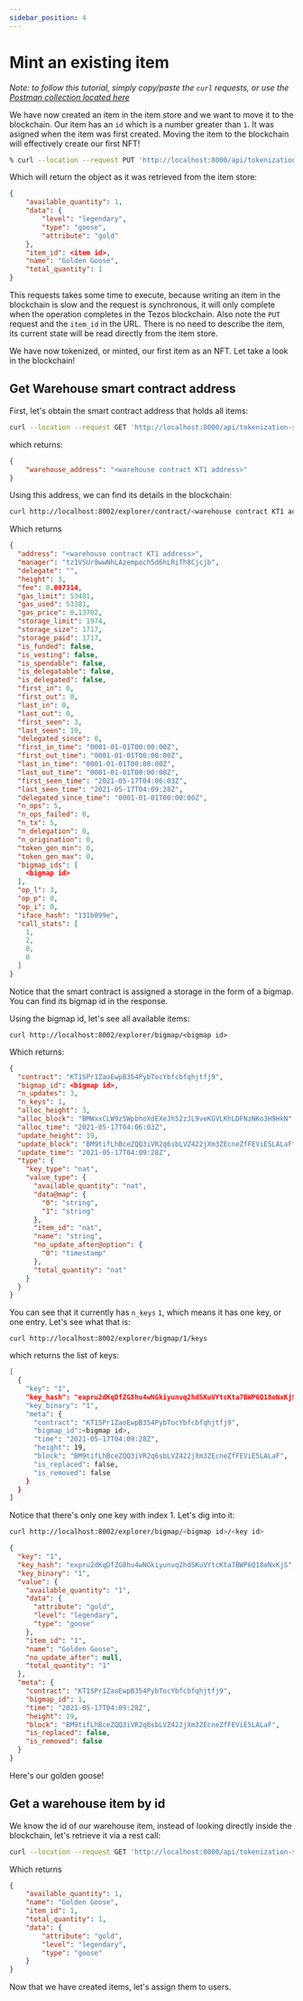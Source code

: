 ```yaml
---
sidebar_position: 4
---
```


# Mint an existing item

_Note: to follow this tutorial, simply copy/paste the `curl` requests, or use the [Postman collection located here](https://github.com/jwa-lab/tokenization-service/blob/main/postman_collection/JWA%20Platform%20-%20Tokenization%20Service.postman_collection.json)_

We have now created an item in the item store and we want to move it to the blockchain. Our item has an `id` which is a number greater than `1`. It was asigned when the item was first created.
Moving the item to the blockchain will effectively create our first NFT!


```bash
% curl --location --request PUT 'http://localhost:8000/api/tokenization-service/warehouse/<item id>'
```

Which will return the object as it was retrieved from the item store:

```json
{
    "available_quantity": 1,
    "data": {
        "level": "legendary",
        "type": "goose",
        "attribute": "gold"
    },
    "item_id": <item id>,
    "name": "Golden Goose",
    "total_quantity": 1
}
```

This requests takes some time to execute, because writing an item in the blockchain is slow and the request is synchronous, it will only complete when the operation completes in the Tezos blockchain.
Also note the `PUT` request and the `item_id` in the URL. There is no need to describe the item, its current state will be read directly from the item store.

We have now tokenized, or minted, our first item as an NFT. Let take a look in the blockchain!


## Get Warehouse smart contract address

First, let's obtain the smart contract address that holds all items:

```bash
curl --location --request GET 'http://localhost:8000/api/tokenization-service/info'
```

which returns:

```json
{
    "warehouse_address": "<warehouse contract KT1 address>"
}
```

Using this address, we can find its details in the blockchain:

```bash
curl http://localhost:8002/explorer/contract/<warehouse contract KT1 address>
```

Which returns

```json
{
  "address": "<warehouse contract KT1 address>",
  "manager": "tz1VSUr8wwNhLAzempoch5d6hLRiTh8Cjcjb",
  "delegate": "",
  "height": 3,
  "fee": 0.007314,
  "gas_limit": 53481,
  "gas_used": 53381,
  "gas_price": 0.13702,
  "storage_limit": 1974,
  "storage_size": 1717,
  "storage_paid": 1717,
  "is_funded": false,
  "is_vesting": false,
  "is_spendable": false,
  "is_delegatable": false,
  "is_delegated": false,
  "first_in": 0,
  "first_out": 0,
  "last_in": 0,
  "last_out": 0,
  "first_seen": 3,
  "last_seen": 19,
  "delegated_since": 0,
  "first_in_time": "0001-01-01T00:00:00Z",
  "first_out_time": "0001-01-01T00:00:00Z",
  "last_in_time": "0001-01-01T00:00:00Z",
  "last_out_time": "0001-01-01T00:00:00Z",
  "first_seen_time": "2021-05-17T04:06:03Z",
  "last_seen_time": "2021-05-17T04:09:28Z",
  "delegated_since_time": "0001-01-01T00:00:00Z",
  "n_ops": 5,
  "n_ops_failed": 0,
  "n_tx": 5,
  "n_delegation": 0,
  "n_origination": 0,
  "token_gen_min": 0,
  "token_gen_max": 0,
  "bigmap_ids": [
    <bigmap id>
  ],
  "op_l": 3,
  "op_p": 0,
  "op_i": 0,
  "iface_hash": "131b099e",
  "call_stats": [
    1,
    2,
    0,
    0
  ]
}
```

Notice that the smart contract is assigned a storage in the form of a bigmap. You can find its bigmap id in the response.

Using the bigmap id, let's see all available items:

```curl
curl http://localhost:8002/explorer/bigmap/<bigmap id>
```

Which returns:

```json
{
  "contract": "KT1SPr1ZaoEwpB354PybTocYbfcbfqhjtfj9",
  "bigmap_id": <bigmap id>,
  "n_updates": 3,
  "n_keys": 1,
  "alloc_height": 3,
  "alloc_block": "BMWxxCLW9zSWpbhoXdEXeJh52zJL9veKGVLKhLDFNzNKo3H9HkN",
  "alloc_time": "2021-05-17T04:06:03Z",
  "update_height": 19,
  "update_block": "BM9tifLhBceZQQ3iVR2q6sbLVZ422jXm3ZEcneZfFEViE5LALaF",
  "update_time": "2021-05-17T04:09:28Z",
  "type": {
    "key_type": "nat",
    "value_type": {
      "available_quantity": "nat",
      "data@map": {
        "0": "string",
        "1": "string"
      },
      "item_id": "nat",
      "name": "string",
      "no_update_after@option": {
        "0": "timestamp"
      },
      "total_quantity": "nat"
    }
  }
}
```

You can see that it currently has `n_keys` `1`, which means it has one key, or one entry. Let's see what that is:

```curl
curl http://localhost:8002/explorer/bigmap/1/keys
```

which returns the list of keys:

```bash
[
  {
    "key": "1",
    "key_hash": "expru2dKqDfZG8hu4wNGkiyunvq2hdSKuVYtcKta7BWP6Q18oNxKjS",
    "key_binary": "1",
    "meta": {
      "contract": "KT1SPr1ZaoEwpB354PybTocYbfcbfqhjtfj9",
      "bigmap_id":<bigmap id>,
      "time": "2021-05-17T04:09:28Z",
      "height": 19,
      "block": "BM9tifLhBceZQQ3iVR2q6sbLVZ422jXm3ZEcneZfFEViE5LALaF",
      "is_replaced": false,
      "is_removed": false
    }
  }
]
```

Notice that there's only one key with index 1. Let's dig into it:

```bash
curl http://localhost:8002/explorer/bigmap/<bigmap id>/<key id>
```

```json
{
  "key": "1",
  "key_hash": "expru2dKqDfZG8hu4wNGkiyunvq2hdSKuVYtcKta7BWP6Q18oNxKjS",
  "key_binary": "1",
  "value": {
    "available_quantity": "1",
    "data": {
      "attribute": "gold",
      "level": "legendary",
      "type": "goose"
    },
    "item_id": "1",
    "name": "Golden Goose",
    "no_update_after": null,
    "total_quantity": "1"
  },
  "meta": {
    "contract": "KT1SPr1ZaoEwpB354PybTocYbfcbfqhjtfj9",
    "bigmap_id": 1,
    "time": "2021-05-17T04:09:28Z",
    "height": 19,
    "block": "BM9tifLhBceZQQ3iVR2q6sbLVZ422jXm3ZEcneZfFEViE5LALaF",
    "is_replaced": false,
    "is_removed": false
  }
}
```

Here's our golden goose!

## Get a warehouse item by id

We know the id of our warehouse item, instead of looking directly inside the blockchain, let's retrieve it via a rest call:

```bash
curl --location --request GET 'http://localhost:8000/api/tokenization-service/warehouse/1'
```

Which returns

```json
{
    "available_quantity": 1,
    "name": "Golden Goose",
    "item_id": 1,
    "total_quantity": 1,
    "data": {
        "attribute": "gold",
        "level": "legendary",
        "type": "goose"
    }
}
```

Now that we have created items, let's assign them to users.